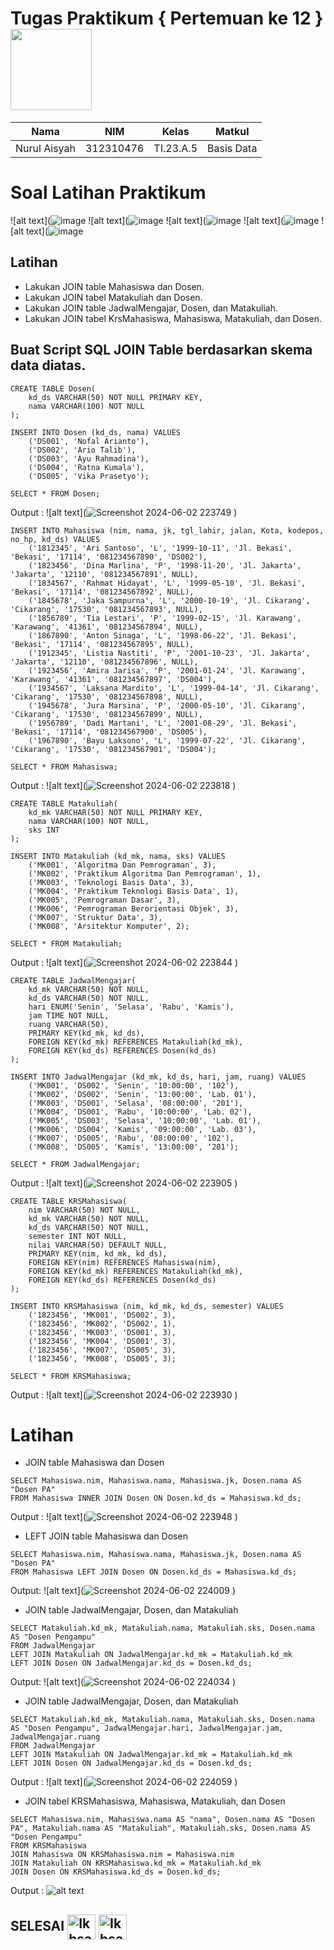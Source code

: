 # Tugas Praktikum { Pertemuan ke 12 } <img src=https://logos-download.com/wp-content/uploads/2016/05/MySQL_logo_logotype.png width="130px" >


|**Nama**|**NIM**|**Kelas**|**Matkul**|
|----|---|-----|------|
|Nurul Aisyah|312310476|TI.23.A.5|Basis Data|

# Soal Latihan Praktikum 

![alt text](![image](https://github.com/nurulaisyah14/TugasPraktikum5/assets/148174512/fa791078-8c1e-4b48-b280-91a7bf71e35c)
![alt text](![image](https://github.com/nurulaisyah14/TugasPraktikum5/assets/148174512/0e8800e3-8557-489f-bad6-c7cedefacd6b)
![alt text](![image](https://github.com/nurulaisyah14/TugasPraktikum5/assets/148174512/cd3d29a2-8c69-4ba3-a812-31dde92c460f)
![alt text](![image](https://github.com/nurulaisyah14/TugasPraktikum5/assets/148174512/6d7b0527-250a-4094-8bc2-f6f8d723ed6f)
![alt text](![image](https://github.com/nurulaisyah14/TugasPraktikum5/assets/148174512/940231c1-2b56-4165-8c45-f205d752f9d8)


## Latihan

- Lakukan JOIN table Mahasiswa dan Dosen.
- Lakukan JOIN tabel Matakuliah dan Dosen.
- Lakukan JOIN table JadwalMengajar, Dosen, dan Matakuliah.
- Lakukan JOIN tabel KrsMahasiswa, Mahasiswa, Matakuliah, dan Dosen.

## Buat Script SQL JOIN Table berdasarkan skema data diatas.

```
CREATE TABLE Dosen(
    kd_ds VARCHAR(50) NOT NULL PRIMARY KEY,
    nama VARCHAR(100) NOT NULL
);

INSERT INTO Dosen (kd_ds, nama) VALUES
    ('DS001', 'Nofal Arianto'),
    ('DS002', 'Ario Talib'),
    ('DS003', 'Ayu Rahmadina'),
    ('DS004', 'Ratna Kumala'),
    ('DS005', 'Vika Prasetyo');

SELECT * FROM Dosen;
`````
Output :
![alt text](![Screenshot 2024-06-02 223749](https://github.com/nurulaisyah14/TugasPraktikum5/assets/148174512/ba3ef10e-4e4f-4cfd-9e5e-07a99de6afce)
)

`````
INSERT INTO Mahasiswa (nim, nama, jk, tgl_lahir, jalan, Kota, kodepos, no_hp, kd_ds) VALUES
    ('1812345', 'Ari Santoso', 'L', '1999-10-11', 'Jl. Bekasi', 'Bekasi', '17114', '081234567890', 'DS002'),
    ('1823456', 'Dina Marlina', 'P', '1998-11-20', 'Jl. Jakarta', 'Jakarta', '12110', '081234567891', NULL),
    ('1834567', 'Rahmat Hidayat', 'L', '1999-05-10', 'Jl. Bekasi', 'Bekasi', '17114', '081234567892', NULL),
    ('1845678', 'Jaka Sampurna', 'L', '2000-10-19', 'Jl. Cikarang', 'Cikarang', '17530', '081234567893', NULL),
    ('1856789', 'Tia Lestari', 'P', '1999-02-15', 'Jl. Karawang', 'Karawang', '41361', '081234567894', NULL),
    ('1867890', 'Anton Sinaga', 'L', '1998-06-22', 'Jl. Bekasi', 'Bekasi', '17114', '081234567895', NULL),
    ('1912345', 'Listia Nastiti', 'P', '2001-10-23', 'Jl. Jakarta', 'Jakarta', '12110', '081234567896', NULL),
    ('1923456', 'Amira Jarisa', 'P', '2001-01-24', 'Jl. Karawang', 'Karawang', '41361', '081234567897', 'DS004'),
    ('1934567', 'Laksana Mardito', 'L', '1999-04-14', 'Jl. Cikarang', 'Cikarang', '17530', '081234567898', NULL),
    ('1945678', 'Jura Marsina', 'P', '2000-05-10', 'Jl. Cikarang', 'Cikarang', '17530', '081234567899', NULL),
    ('1956789', 'Dadi Martani', 'L', '2001-08-29', 'Jl. Bekasi', 'Bekasi', '17114', '081234567900', 'DS005'),
    ('1967890', 'Bayu Laksono', 'L', '1999-07-22', 'Jl. Cikarang', 'Cikarang', '17530', '081234567901', 'DS004');

SELECT * FROM Mahasiswa;
`````
Output :
![alt text](![Screenshot 2024-06-02 223818](https://github.com/nurulaisyah14/TugasPraktikum5/assets/148174512/dff5bf4c-d726-4169-a731-eb7e4f278d7c)
)

`````
CREATE TABLE Matakuliah(
    kd_mk VARCHAR(50) NOT NULL PRIMARY KEY,
    nama VARCHAR(100) NOT NULL,
    sks INT
);

INSERT INTO Matakuliah (kd_mk, nama, sks) VALUES
    ('MK001', 'Algoritma Dan Pemrograman', 3),
    ('MK002', 'Praktikum Algoritma Dan Pemrograman', 1),
    ('MK003', 'Teknologi Basis Data', 3),
    ('MK004', 'Praktikum Teknologi Basis Data', 1),
    ('MK005', 'Pemrograman Dasar', 3),
    ('MK006', 'Pemrograman Berorientasi Objek', 3),
    ('MK007', 'Struktur Data', 3),
    ('MK008', 'Arsitektur Komputer', 2);

SELECT * FROM Matakuliah;
`````
Output :
![alt text](![Screenshot 2024-06-02 223844](https://github.com/nurulaisyah14/TugasPraktikum5/assets/148174512/825063df-33be-4834-b150-f9ae306485ba)
)

`````
CREATE TABLE JadwalMengajar(
    kd_mk VARCHAR(50) NOT NULL,
    kd_ds VARCHAR(50) NOT NULL,
    hari ENUM('Senin', 'Selasa', 'Rabu', 'Kamis'),
    jam TIME NOT NULL,
    ruang VARCHAR(50),
    PRIMARY KEY(kd_mk, kd_ds),
    FOREIGN KEY(kd_mk) REFERENCES Matakuliah(kd_mk),
    FOREIGN KEY(kd_ds) REFERENCES Dosen(kd_ds)
);

INSERT INTO JadwalMengajar (kd_mk, kd_ds, hari, jam, ruang) VALUES
    ('MK001', 'DS002', 'Senin', '10:00:00', '102'),
    ('MK002', 'DS002', 'Senin', '13:00:00', 'Lab. 01'),
    ('MK003', 'DS001', 'Selasa', '08:00:00', '201'),
    ('MK004', 'DS001', 'Rabu', '10:00:00', 'Lab. 02'),
    ('MK005', 'DS003', 'Selasa', '10:00:00', 'Lab. 01'),
    ('MK006', 'DS004', 'Kamis', '09:00:00', 'Lab. 03'),
    ('MK007', 'DS005', 'Rabu', '08:00:00', '102'),
    ('MK008', 'DS005', 'Kamis', '13:00:00', '201');

SELECT * FROM JadwalMengajar;
`````
Output :
![alt text](![Screenshot 2024-06-02 223905](https://github.com/nurulaisyah14/TugasPraktikum5/assets/148174512/1dcc37b7-443a-486d-ba9d-ed5c7a973589)
)

`````
CREATE TABLE KRSMahasiswa(
    nim VARCHAR(50) NOT NULL,
    kd_mk VARCHAR(50) NOT NULL,
    kd_ds VARCHAR(50) NOT NULL,
    semester INT NOT NULL,
    nilai VARCHAR(50) DEFAULT NULL,
    PRIMARY KEY(nim, kd_mk, kd_ds),
    FOREIGN KEY(nim) REFERENCES Mahasiswa(nim),
    FOREIGN KEY(kd_mk) REFERENCES Matakuliah(kd_mk),
    FOREIGN KEY(kd_ds) REFERENCES Dosen(kd_ds)
);

INSERT INTO KRSMahasiswa (nim, kd_mk, kd_ds, semester) VALUES
    ('1823456', 'MK001', 'DS002', 3),
    ('1823456', 'MK002', 'DS002', 1),
    ('1823456', 'MK003', 'DS001', 3),
    ('1823456', 'MK004', 'DS001', 3),
    ('1823456', 'MK007', 'DS005', 3),
    ('1823456', 'MK008', 'DS005', 3);

SELECT * FROM KRSMahasiswa;
`````
Output :
![alt text](![Screenshot 2024-06-02 223930](https://github.com/nurulaisyah14/TugasPraktikum5/assets/148174512/d2e0a57e-0f83-472c-8fea-b864caadb5a1)
)

# Latihan
- JOIN table Mahasiswa dan Dosen
`````
SELECT Mahasiswa.nim, Mahasiswa.nama, Mahasiswa.jk, Dosen.nama AS "Dosen PA"
FROM Mahasiswa INNER JOIN Dosen ON Dosen.kd_ds = Mahasiswa.kd_ds;
`````
Output :
![alt text](![Screenshot 2024-06-02 223948](https://github.com/nurulaisyah14/TugasPraktikum5/assets/148174512/dfa0ca30-97da-4fe7-b248-d3816b549265)
)

- LEFT JOIN table Mahasiswa dan Dosen
`````
SELECT Mahasiswa.nim, Mahasiswa.nama, Mahasiswa.jk, Dosen.nama AS "Dosen PA"
FROM Mahasiswa LEFT JOIN Dosen ON Dosen.kd_ds = Mahasiswa.kd_ds;
`````
Output:
![alt text](![Screenshot 2024-06-02 224009](https://github.com/nurulaisyah14/TugasPraktikum5/assets/148174512/c8633659-dcef-4110-980b-443f533a3221)
)

- JOIN table JadwalMengajar, Dosen, dan Matakuliah
`````
SELECT Matakuliah.kd_mk, Matakuliah.nama, Matakuliah.sks, Dosen.nama AS "Dosen Pengampu"
FROM JadwalMengajar
LEFT JOIN Matakuliah ON JadwalMengajar.kd_mk = Matakuliah.kd_mk
LEFT JOIN Dosen ON JadwalMengajar.kd_ds = Dosen.kd_ds;
`````
Output:
![alt text](![Screenshot 2024-06-02 224034](https://github.com/nurulaisyah14/TugasPraktikum5/assets/148174512/b7843913-906f-4f62-bf1f-a8291892dac5)
)

- JOIN table JadwalMengajar, Dosen, dan Matakuliah
`````
SELECT Matakuliah.kd_mk, Matakuliah.nama, Matakuliah.sks, Dosen.nama AS "Dosen Pengampu", JadwalMengajar.hari, JadwalMengajar.jam, JadwalMengajar.ruang
FROM JadwalMengajar
LEFT JOIN Matakuliah ON JadwalMengajar.kd_mk = Matakuliah.kd_mk
LEFT JOIN Dosen ON JadwalMengajar.kd_ds = Dosen.kd_ds;
`````
Output :
![alt text](![Screenshot 2024-06-02 224059](https://github.com/nurulaisyah14/TugasPraktikum5/assets/148174512/17246921-0d01-4606-a442-7bc82f97bbf7)
)

- JOIN tabel KRSMahasiswa, Mahasiswa, Matakuliah, dan Dosen
`````
SELECT Mahasiswa.nim, Mahasiswa.nama AS "nama", Dosen.nama AS "Dosen PA", Matakuliah.nama AS "Matakuliah", Matakuliah.sks, Dosen.nama AS "Dosen Pengampu"
FROM KRSMahasiswa
JOIN Mahasiswa ON KRSMahasiswa.nim = Mahasiswa.nim
JOIN Matakuliah ON KRSMahasiswa.kd_mk = Matakuliah.kd_mk
JOIN Dosen ON KRSMahasiswa.kd_ds = Dosen.kd_ds;
`````
Output :
![alt text](Screenshot/J5.png)

## SELESAI <img align="center" alt="Ikhsan-Python" height="40" width="45" src="https://em-content.zobj.net/source/microsoft-teams/337/student_1f9d1-200d-1f393.png"> <img align="center" alt="Ikhsan-Python" height="40" width="45" src="https://em-content.zobj.net/thumbs/160/twitter/348/flag-indonesia_1f1ee-1f1e9.png">
